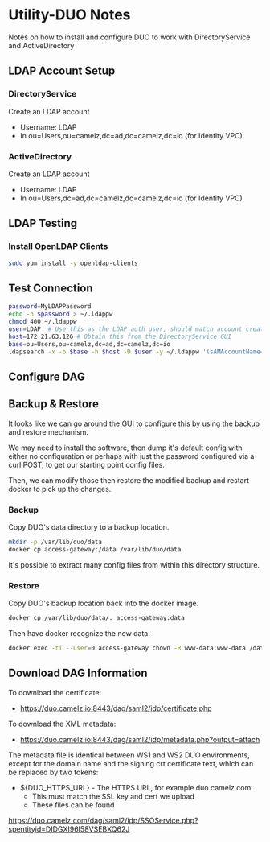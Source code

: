 # Utility-DUO Notes

Notes on how to install and configure DUO to work with DirectoryService and ActiveDirectory

## LDAP Account Setup

### DirectoryService
Create an LDAP account
- Username: LDAP
- In ou=Users,ou=camelz,dc=ad,dc=camelz,dc=io (for Identity VPC)

### ActiveDirectory
Create an LDAP account
- Username: LDAP
- In ou=Users,dc=ad,dc=camelz,dc=camelz,dc=io (for Identity VPC)

## LDAP Testing

### Install OpenLDAP Clients

```bash
sudo yum install -y openldap-clients
```

## Test Connection

```bash
password=MyLDAPPassword
echo -n $password > ~/.ldappw
chmod 400 ~/.ldappw
user=LDAP  # Use this as the LDAP auth user, should match account created above
host=172.21.63.126 # Obtain this from the DirectoryService GUI
base=ou=Users,ou=camelz,dc=ad,dc=camelz,dc=io
ldapsearch -x -b $base -h $host -D $user -y ~/.ldappw '(sAMAccountName=MCrawford)'
```

## Configure DAG


## Backup & Restore
It looks like we can go around the GUI to configure this by using the backup and restore mechanism.

We may need to install the software, then dump it's default config with either no configuration or perhaps with just the password configured via a curl POST, to get our starting point config files.

Then, we can modify those then restore the modified backup and restart docker to pick up the changes.

### Backup

Copy DUO's data directory to a backup location.

```bash
mkdir -p /var/lib/duo/data
docker cp access-gateway:/data /var/lib/duo/data
```

It's possible to extract many config files from within this directory structure.

### Restore

Copy DUO's backup location back into the docker image.

```bash
docker cp /var/lib/duo/data/. access-gateway:data
```

Then have docker recognize the new data.

```bash
docker exec -ti --user=0 access-gateway chown -R www-data:www-data /data
```

## Download DAG Information
To download the certificate:
- https://duo.camelz.io:8443/dag/saml2/idp/certificate.php

To download the XML metadata:
- https://duo.camelz.io:8443/dag/saml2/idp/metadata.php?output=attach

The metadata file is identical between WS1 and WS2 DUO environments, except for the domain name and the signing crt certificate text, which can be replaced by two tokens:
- ${DUO_HTTPS_URL} - The HTTPS URL, for example duo.camelz.com.
    - This must match the SSL key and cert we upload
    - These files can be found




https://duo.camelz.com/dag/saml2/idp/SSOService.php?spentityid=DIDGXI96I58VSEBXQ62J
